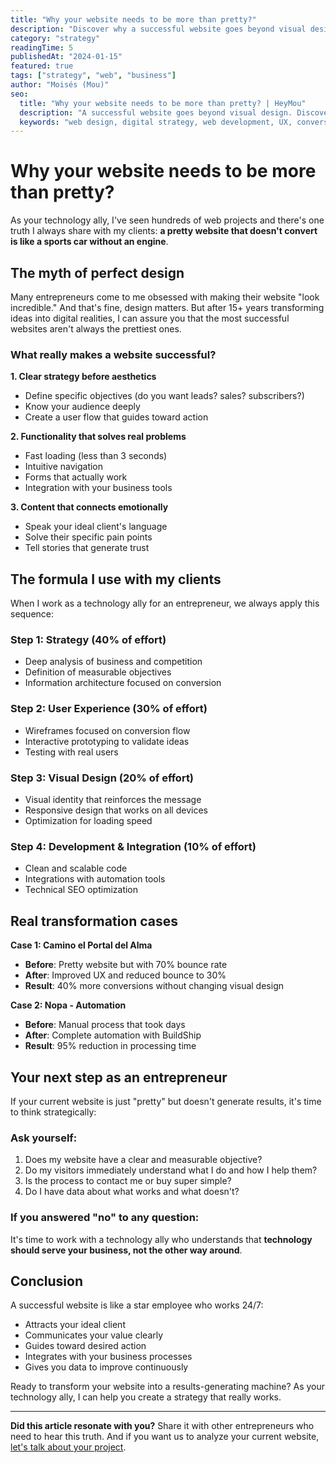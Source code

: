 ```yaml
---
title: "Why your website needs to be more than pretty?"
description: "Discover why a successful website goes beyond visual design and how technology strategy can transform your business."
category: "strategy"
readingTime: 5
publishedAt: "2024-01-15"
featured: true
tags: ["strategy", "web", "business"]
author: "Moisés (Mou)"
seo:
  title: "Why your website needs to be more than pretty? | HeyMou"
  description: "A successful website goes beyond visual design. Discover how technology strategy can transform your business and generate real results."
  keywords: "web design, digital strategy, web development, UX, conversion, online business"
---
```


# Why your website needs to be more than pretty?

As your technology ally, I've seen hundreds of web projects and there's one truth I always share with my clients: **a pretty website that doesn't convert is like a sports car without an engine**.

## The myth of perfect design

Many entrepreneurs come to me obsessed with making their website "look incredible." And that's fine, design matters. But after 15+ years transforming ideas into digital realities, I can assure you that the most successful websites aren't always the prettiest ones.

### What really makes a website successful?

**1. Clear strategy before aesthetics**
- Define specific objectives (do you want leads? sales? subscribers?)
- Know your audience deeply
- Create a user flow that guides toward action

**2. Functionality that solves real problems**
- Fast loading (less than 3 seconds)
- Intuitive navigation
- Forms that actually work
- Integration with your business tools

**3. Content that connects emotionally**
- Speak your ideal client's language
- Solve their specific pain points
- Tell stories that generate trust

## The formula I use with my clients

When I work as a technology ally for an entrepreneur, we always apply this sequence:

### Step 1: Strategy (40% of effort)
- Deep analysis of business and competition
- Definition of measurable objectives
- Information architecture focused on conversion

### Step 2: User Experience (30% of effort)
- Wireframes focused on conversion flow
- Interactive prototyping to validate ideas
- Testing with real users

### Step 3: Visual Design (20% of effort)
- Visual identity that reinforces the message
- Responsive design that works on all devices
- Optimization for loading speed

### Step 4: Development & Integration (10% of effort)
- Clean and scalable code
- Integrations with automation tools
- Technical SEO optimization

## Real transformation cases

**Case 1: Camino el Portal del Alma**
- **Before**: Pretty website but with 70% bounce rate
- **After**: Improved UX and reduced bounce to 30%
- **Result**: 40% more conversions without changing visual design

**Case 2: Nopa - Automation**
- **Before**: Manual process that took days
- **After**: Complete automation with BuildShip
- **Result**: 95% reduction in processing time

## Your next step as an entrepreneur

If your current website is just "pretty" but doesn't generate results, it's time to think strategically:

### Ask yourself:
1. Does my website have a clear and measurable objective?
2. Do my visitors immediately understand what I do and how I help them?
3. Is the process to contact me or buy super simple?
4. Do I have data about what works and what doesn't?

### If you answered "no" to any question:
It's time to work with a technology ally who understands that **technology should serve your business, not the other way around**.

## Conclusion

A successful website is like a star employee who works 24/7:
- Attracts your ideal client
- Communicates your value clearly
- Guides toward desired action
- Integrates with your business processes
- Gives you data to improve continuously

Ready to transform your website into a results-generating machine? As your technology ally, I can help you create a strategy that really works.

---

**Did this article resonate with you?** Share it with other entrepreneurs who need to hear this truth. And if you want us to analyze your current website, [let's talk about your project](mailto:hello@heymou.dev).